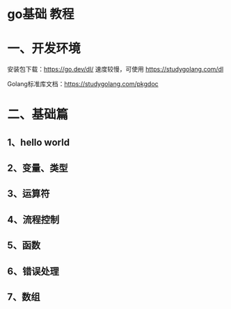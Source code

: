 # go基础 教程 






# 一、开发环境

安装包下载：https://go.dev/dl/ 速度较慢，可使用 https://studygolang.com/dl

Golang标准库文档：https://studygolang.com/pkgdoc

# 二、基础篇

## 1、hello world

## 2、变量、类型

## 3、运算符

## 4、流程控制

## 5、函数

## 6、错误处理

## 7、数组





